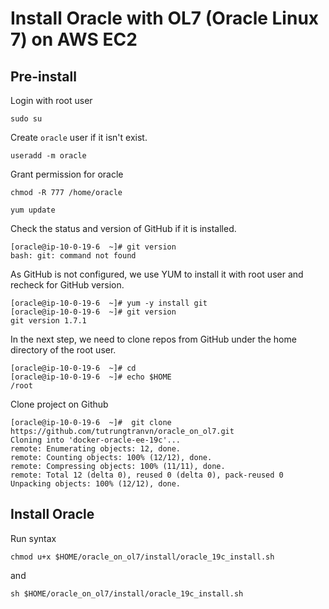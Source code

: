 # Install Oracle with OL7 (Oracle Linux 7) on AWS EC2
## Pre-install
Login with root user
```
sudo su
```
Create ``oracle`` user if it isn't exist.
```
useradd -m oracle 
```
Grant permission for oracle
```
chmod -R 777 /home/oracle
```
```
yum update
```
Check the status and version of GitHub if it is installed.
```
[oracle@ip-10-0-19-6  ~]# git version
bash: git: command not found
```
As GitHub is not configured, we use YUM to install it with root user and recheck for GitHub version.
```
[oracle@ip-10-0-19-6  ~]# yum -y install git
[oracle@ip-10-0-19-6  ~]# git version
git version 1.7.1
```
In the next step, we need to clone repos from GitHub under the home directory of the root user.
```
[oracle@ip-10-0-19-6  ~]# cd
[oracle@ip-10-0-19-6  ~]# echo $HOME
/root
```
Clone project on Github
```
[oracle@ip-10-0-19-6  ~]#  git clone https://github.com/tutrungtranvn/oracle_on_ol7.git
Cloning into 'docker-oracle-ee-19c'...
remote: Enumerating objects: 12, done.
remote: Counting objects: 100% (12/12), done.
remote: Compressing objects: 100% (11/11), done.
remote: Total 12 (delta 0), reused 0 (delta 0), pack-reused 0
Unpacking objects: 100% (12/12), done.
```
## Install Oracle
Run syntax 
```
chmod u+x $HOME/oracle_on_ol7/install/oracle_19c_install.sh
```
and
```
sh $HOME/oracle_on_ol7/install/oracle_19c_install.sh
```
